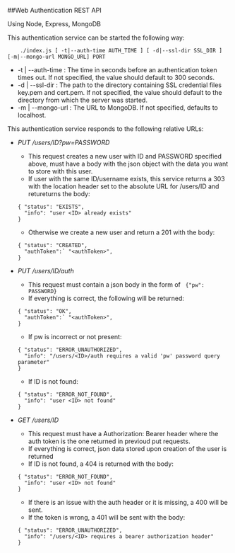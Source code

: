 ##Web Authentication REST API

Using Node, Express, MongoDB

This authentication service can be started the following way:
```
    ./index.js [ -t|--auth-time AUTH_TIME ] [ -d|--ssl-dir SSL_DIR ] [-m|--mongo-url MONGO_URL] PORT
```
  * -t | --auth-time : The time in seconds before an authentication token times out. If not specified, the value should default to 300 seconds.
  * -d | --ssl-dir : The path to the directory containing SSL credential files key.pem and cert.pem. If not specified, the value should default to the directory from which the server was started.
  * -m | --mongo-url : The URL to MongoDB. If not specified, defaults to localhost.

This authentication service responds to the following relative URLs:

  * *PUT /users/ID?pw=PASSWORD*
    * This request creates a new user with ID and PASSWORD specified above, must have a body with the json object with the data you want to store with this user.
    * If user with the same ID/username exists, this service returns a 303 with the location header set to the absolute URL for /users/ID and retureturns the body: 
    ```
    { "status": "EXISTS",
      "info": "user <ID> already exists"
    }
    ```
    * Otherwise we create a new user and return a 201 with the body:
    ```
    { "status": "CREATED",
      "authToken":` "<authToken>", 
    }
    ```
 
 * *PUT /users/ID/auth*
    * This request must contain a json body in the form of ``` {"pw": PASSWORD}```
    * If everything is correct, the following will be returned:
    ```
    { "status": "OK",
      "authToken":` "<authToken>", 
    }
    ```
    * If pw is incorrect or not present: 
    ```
    { "status": "ERROR_UNAUTHORIZED",
      "info": "/users/<ID>/auth requires a valid 'pw' password query parameter"
    }
    ```
    * If ID is not found:
    ```
    { "status": "ERROR_NOT_FOUND",
      "info": "user <ID> not found"
    }
    ```
 
 * *GET /users/ID*
    * This request must have a Authorization: Bearer <authToken> header where the auth token is the one returned in previoud put requests.
    * If everything is correct, json data stored upon creation of the user is returned
    * If ID is not found, a 404 is returned with the body:
    ```
    { "status": "ERROR_NOT_FOUND",
      "info": "user <ID> not found"
    }
    ```
    * If there is an issue with the auth header or it is missing, a 400 will be sent.
    * If the token is wrong, a 401 will be sent with the body:
    ```
    { "status": "ERROR_UNAUTHORIZED",
      "info": "/users/<ID> requires a bearer authorization header"
    }
    ```


